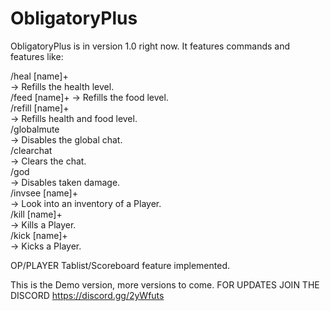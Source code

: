 # ObligatoryPlus
ObligatoryPlus is in version 1.0 right now.
It features commands and features like:

/heal [name]+                                                                                                                                                                       
-> Refills the health level.                                                                                                                                                       
/feed [name]+                                                                                                                                                                        -> Refills the food level.                                                                                                                                                         
/refill [name]+                                                                                                                                                                     
-> Refills health and food level.                                                                                                                                                  
/globalmute                                                                                                                                                                        
-> Disables the global chat.                                                                                                                                                       
/clearchat                                                                                                                                                                         
-> Clears the chat.                                                                                                                                                                 
/god                                                                                                                                                                               
-> Disables taken damage.                                                                                                                                                           
/invsee [name]+                                                                                                                                                                     
-> Look into an inventory of a Player.                                                                                                                                             
/kill [name]+                                                                                                                                                                       
-> Kills a Player.                                                                                                                                                                 
/kick [name]+                                                                                                                                                                       
-> Kicks a Player.                                                                                                                                                                 

OP/PLAYER Tablist/Scoreboard feature implemented.

This is the Demo version, more versions to come.
        FOR UPDATES JOIN THE DISCORD
          https://discord.gg/2yWfuts                                                                                                                                               
